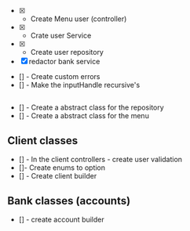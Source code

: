 - [x] - Create Menu user (controller)
- [x] - Crate user Service
- [x] - Create user repository
- [x] redactor bank service

- [] - Create custom errors
- [] - Make the inputHandle recursive's

##

- [] - Create a abstract class for the repository
- [] - Create a abstract class for the menu

## Client classes

- [] - In the client controllers - create user validation
- []- Create enums to option
- [] - Create client builder

## Bank classes (accounts)

- [] - create account builder
